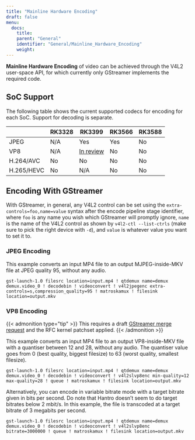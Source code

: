 ```yaml
---
title: "Mainline Hardware Encoding"
draft: false
menu:
  docs:
    title:
    parent: "General"
    identifier: "General/Mainline_Hardware_Encoding"
    weight: 
---
```


**Mainline Hardware Encoding** of video can be achieved through the V4L2 user-space API, for which currently only GStreamer implements the required code.

## SoC Support

The following table shows the current supported codecs for encoding for each SoC. Support for decoding is separate.

| | RK3328 | RK3399 | RK3566 | RK3588 |
| -------- | ------- | ------- | ------- | ------- |
| JPEG | N/A | Yes | Yes | No
| VP8 | N/A | [In review](https://lore.kernel.org/linux-rockchip/20230309125651.23911-1-andrzej.p@collabora.com/T/) | No | No
| H.264/AVC | No | No | No | No
| H.265/HEVC | No | N/A | No | No

## Encoding With GStreamer

With GStreamer, in general, any V4L2 control can be set using the `extra-controls=foo,name=value` syntax after the encode pipeline stage identifier, where `foo` is any name you wish which GStreamer will promptly ignore, `name` is the name of the V4L2 control as shown by `v4l2-ctl --list-ctrls` (make sure to pick the right device with `-d`), and `value` is whatever value you want to set it to.

### JPEG Encoding

This example converts an input MP4 file to an output MJPEG-inside-MKV file at JPEG quality 95, without any audio.

    gst-launch-1.0 filesrc location=input.mp4 ! qtdemux name=demux demux.video_0 ! decodebin ! videoconvert ! v4l2jpegenc extra-controls=s,compression_quality=95 ! matroskamux ! filesink location=output.mkv

### VP8 Encoding

{{< admonition type="tip" >}}
This requires a draft [GStreamer merge request](https://gitlab.freedesktop.org/gstreamer/gstreamer/-/merge_requests/3736) and the RFC kernel patchset applied.
{{< /admonition >}}

This example converts an input MP4 file to an output VP8-inside-MKV file with a quantiser between 12 and 28, without any audio. The quantiser value goes from 0 (best quality, biggest filesize) to 63 (worst quality, smallest filesize).

    gst-launch-1.0 filesrc location=input.mp4 ! qtdemux name=demux demux.video_0 ! decodebin ! videoconvert ! v4l2slvp8enc min-quality=12 max-quality=28 ! queue ! matroskamux ! filesink location=output.mkv

Alternatively, you can encode in variable bitrate mode with a target bitrate given in bits per second. Do note that Hantro doesn’t seem to do target bitrates below 2 mbit/s. In this example, the file is transcoded at a target bitrate of 3 megabits per second.

    gst-launch-1.0 filesrc location=input.mp4 ! qtdemux name=demux demux.video_0 ! decodebin ! videoconvert ! v4l2slvp8enc bitrate=3000000 ! queue ! matroskamux ! filesink location=output.mkv
